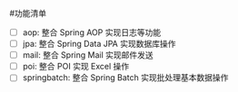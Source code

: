 #功能清单

- [ ] aop: 整合 Spring AOP 实现日志等功能
- [ ] jpa: 整合 Spring Data JPA 实现数据库操作
- [ ] mail: 整合 Spring Mail 实现邮件发送
- [ ] poi: 整合 POI 实现 Excel 操作
- [ ] springbatch: 整合 Spring Batch 实现批处理基本数据操作 